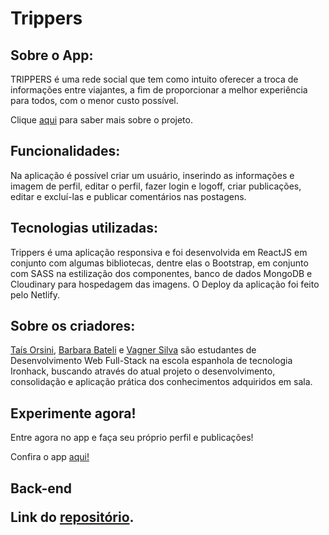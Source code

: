 <h1>
  Trippers
</h1>
<h2>
  Sobre o App:
</h2>
<p>TRIPPERS é uma rede social que tem como intuito oferecer a troca de informações entre viajantes, a fim de proporcionar a melhor experiência para todos, com o menor custo possível.</p>
<p>Clique <a href="https://docs.google.com/presentation/d/1lyFAsuDIlzkyMOJmZpw1o8sjjkVqsItPatuaOC86g-A/edit?usp=sharing">aqui</a> para saber mais sobre o projeto.</p>
<h2>
  Funcionalidades:
</h2>
<p>Na aplicação é possível criar um usuário, inserindo as informações e imagem de perfil, editar o perfil, fazer login e logoff, criar publicações, editar e excluí-las e publicar comentários nas postagens.</p>
<h2>
  Tecnologias utilizadas:
</h2>
<p>Trippers é uma aplicação responsiva e foi desenvolvida em ReactJS em conjunto com algumas bibliotecas, dentre elas o Bootstrap, em conjunto com SASS na estilização dos componentes, banco de dados MongoDB e Cloudinary para hospedagem das imagens. O Deploy da aplicação foi feito pelo Netlify.</p>
<h2>
  Sobre os criadores:
</h2>
<p><a href="https://github.com/taisforsini">Taís Orsini</a>, <a href="https://github.com/BarbaraBateli">Barbara Bateli</a> e <a href="https://github.com/vagnerassilva">Vagner Silva</a> são estudantes de Desenvolvimento Web Full-Stack na escola espanhola de tecnologia Ironhack, buscando através do atual projeto o desenvolvimento, consolidação e aplicação prática dos conhecimentos adquiridos em sala.</p>
<h2>
  Experimente agora!
</h2>
<p>
  Entre agora no app e faça seu próprio perfil e publicações!
  <p>Confira o app <a href="https://trippers-ironhack.netlify.app/"> aqui!</a></p>
 <h2>
   Back-end
  <p>Link do <a href="https://github.com/taisforsini/trippers-server"> repositório</a>. </p>
  </h2>
